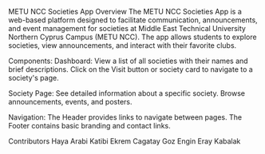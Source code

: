 METU NCC Societies App
Overview
The METU NCC Societies App is a web-based platform designed to facilitate communication, 
announcements, and event management for societies at Middle East Technical University Northern Cyprus
Campus (METU NCC). The app allows students to explore societies, view announcements, and interact
with their favorite clubs.

Components:
Dashboard:
View a list of all societies with their names and brief descriptions.
Click on the Visit button or society card to navigate to a society's page.

Society Page:
See detailed information about a specific society.
Browse announcements, events, and posters.

Navigation:
The Header provides links to navigate between pages.
The Footer contains basic branding and contact links.


Contributors
Haya Arabi Katibi
Ekrem Cagatay Goz 
Engin Eray Kabalak 
